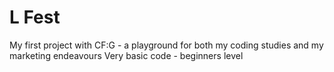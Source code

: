 # L Fest
My first project with CF:G - a playground for both my coding studies and my marketing endeavours
Very basic code - beginners level
